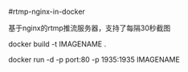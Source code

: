 #rtmp-nginx-in-docker
<p>基于nginx的rtmp推流服务器，支持了每隔30秒截图</p>
<p>docker build -t IMAGENAME .</p>
<p>docker run -d -p port:80 -p 1935:1935 IMAGENAME</p>